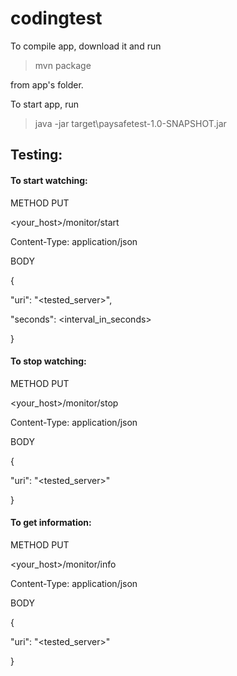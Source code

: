 # codingtest

To compile app, download it and run
> mvn package

from app's folder.

To start app, run

> java -jar target\paysafetest-1.0-SNAPSHOT.jar

## Testing:

#### To start watching:
  METHOD PUT
  
  \<your_host\>/monitor/start
  
  Content-Type: application/json
  
  BODY
  
  {
  
  "uri": "\<tested_server\>",
  
  "seconds": \<interval_in_seconds\>
  
  }
 
#### To stop watching:
  METHOD PUT
  
  \<your_host\>/monitor/stop
  
  Content-Type: application/json
  
  BODY
  
  {
  
  "uri": "\<tested_server\>"
  
  }
  
#### To get information:
  METHOD PUT
  
  \<your_host\>/monitor/info
  
  Content-Type: application/json
  
  BODY
  
  {
  
  "uri": "\<tested_server\>"
  
  }
